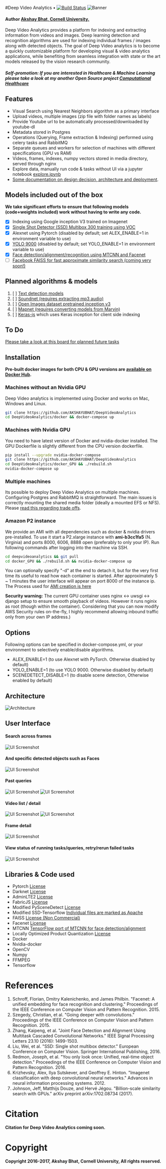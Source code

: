 #Deep Video Analytics  •  [![Build Status](https://travis-ci.org/AKSHAYUBHAT/DeepVideoAnalytics.svg?branch=master)](https://travis-ci.org/AKSHAYUBHAT/DeepVideoAnalytics)
![Banner](notes/banner_small.png "banner")

#### Author [Akshay Bhat, Cornell University.](http://www.akshaybhat.com)       


Deep Video Analytics provides a platform for indexing and extracting information from videos and images.
Deep learning detection and recognition algorithms are used for indexing individual frames / images along with 
detected objects. The goal of Deep Video analytics is to become a quickly customizable platform for developing 
visual & video analytics applications, while benefiting from seamless integration with state or the art models released
by the vision research community.

##### Self-promotion: If you are interested in Healthcare & Machine Learning please take a look at my another Open Source project [Computational Healthcare](http://www.computationalhealthcare.com) 

## Features
- Visual Search using Nearest Neighbors algorithm as a primary interface
- Upload videos, multiple images (zip file with folder names as labels)
- Provide Youtube url to be automatically processed/downloaded by youtube-dl
- Metadata stored in Postgres
- Operations (Querying, Frame extraction & Indexing) performed using celery tasks and RabbitMQ
- Separate queues and workers for selection of machines with different specifications (GPU vs RAM) 
- Videos, frames, indexes, numpy vectors stored in media directory, served through nginx
- Explore data, manually run code & tasks without UI via a jupyter notebook [explore.ipynb](experiments/Notebooks/explore.ipynb)
- [Some documentation on design decision, architecture and deployment](/notes/readme.md).

## Models included out of the box
**We take significant efforts to ensure that following models (code+weights included) work without having to write any code.**

- [x] Indexing using Google inception V3 trained on Imagenet
- [x] [Single Shot Detector (SSD) Multibox 300 training using VOC](https://github.com/balancap/SSD-Tensorflow)  
- [x] Alexnet using Pytorch  (disabled by default; set ALEX_ENABLE=1 in environment variable to use)
- [x] [YOLO 9000](http://pjreddie.com/darknet/yolo/) (disabled by default; set YOLO_ENABLE=1 in environment variable to use)
- [X] [Face detection/alignment/recognition using MTCNN and Facenet](https://github.com/davidsandberg/facenet) 
- [ ] [Facebook FAISS for fast approximate similarity search (coming very soon!)](https://github.com/facebookresearch/faiss)

## Planned algorithms & models 

1. [ ] [Text detection models](http://www.robots.ox.ac.uk/~vgg/research/text/)
2. [ ] [Soundnet (requires extracting mp3 audio)](http://projects.csail.mit.edu/soundnet/)
3. [ ] [Open Images dataset pretrained inception v3](https://github.com/openimages/dataset)
4. [ ] [Mapnet (requires converting models from Marvin)](http://www.cs.princeton.edu/~aseff/mapnet/)   
5. [ ] [Keras-js](https://github.com/transcranial/keras-js) which uses Keras inception for client side indexing   

## To Do

[Please take a look at this board for planned future tasks](https://github.com/AKSHAYUBHAT/DeepVideoAnalytics/projects/1)

## Installation

**Pre-built docker images for both CPU & GPU versions are [available on Docker Hub](https://hub.docker.com/r/akshayubhat/dva/tags/).** 

### Machines without an Nvidia GPU
Deep Video analytics is implemented using Docker and works on Mac, Windows and Linux. 

````bash
git clone https://github.com/AKSHAYUBHAT/DeepVideoAnalytics 
cd DeepVideoAnalytics/docker && docker-compose up 
````

### Machines with Nvidia GPU 
You need to have latest version of Docker and nvidia-docker installed.
The GPU Dockerfile is slightly different from the CPU version dockerfile.


```bash
pip install --upgrade nvidia-docker-compose
git clone https://github.com/AKSHAYUBHAT/DeepVideoAnalytics 
cd DeepVideoAnalytics/docker_GPU && ./rebuild.sh 
nvidia-docker-compose up 
```

### Multiple machines
Its possible to deploy Deep Video Analytics on multiple machines. Configuring Postgres and RabbitMQ is straightforward. The main issues is correctly mounting the shared media folder (ideally a mounted EFS or NFS).
Please [read this regarding trade offs](https://github.com/AKSHAYUBHAT/DeepVideoAnalytics/blob/master/notes/architecture.md).

### Amazon P2 instance
We provide an AMI with all dependencies such as docker & nvidia drivers pre-installed. 
To use it start a P2.xlarge instance with **ami-b3cc1fa5** (N. Virginia) and ports 8000, 6006, 8888 open (preferably to only your IP). 
Run following commands after logging into the machine via SSH. 
```bash
cd deepvideoanalytics && git pull 
cd docker_GPU && ./rebuild.sh && nvidia-docker-compose up 
```
You can optionally specify "-d" at the end to detach it, but for the very first time its useful to read how each container is started. After approximately 5 ~ 1 minutes the user interface will appear on port 8000 of the instance ip.
The Process used for [AMI creation is here](https://github.com/AKSHAYUBHAT/DeepVideoAnalytics/blob/master/notes/ami.md) 

**Security warning:** The current GPU container uses nginx <-> uwsgi <-> django setup to ensure smooth playback of videos. 
However it runs nginix as root (though within the container). Considering that you can now modify AWS Security rules on-the-fly, I highly recommend allowing inbound traffic only from your own IP address.)


## Options
Following options can be specified in docker-compose.yml, or your environment to selectively enable/disable algorithms.

- ALEX_ENABLE=1 (to use Alexnet with PyTorch. Otherwise disabled by default)
- YOLO_ENABLE=1 (to use YOLO 9000. Otherwise disabled by default)
- SCENEDETECT_DISABLE=1 (to disable scene detection, Otherwise enabled by default)

 
## Architecture
![Architecture](notes/architecture.png "System architecture")

## User Interface 
#### Search across frames
![UI Screenshot](notes/search.png "search")
#### And specific detected objects such as Faces
![UI Screenshot](notes/face_recognition.png "face recognition")
#### Past queries
![UI Screenshot](notes/query_list.png "past queries")
![UI Screenshot](notes/past_query.png "past queries")
#### Video list / detail
![UI Screenshot](notes/video_list.png "Video list")
![UI Screenshot](notes/video_detail_new.png "detail")
#### Frame detail
![UI Screenshot](notes/frame_detail_new.png "Frame detail")
#### View status of running tasks/queries, retry/rerun failed tasks
![UI Screenshot](notes/status.png "Frame detail")

## Libraries & Code used

- Pytorch [License](https://github.com/pytorch/pytorch/blob/master/LICENSE)
- Darknet [License](https://github.com/pjreddie/darknet/blob/master/LICENSE)
- AdminLTE2 [License](https://github.com/almasaeed2010/AdminLTE/blob/master/LICENSE)
- FabricJS [License](https://github.com/kangax/fabric.js/blob/master/LICENSE)
- Modified PySceneDetect [License](https://github.com/Breakthrough/PySceneDetect)
- Modified SSD-Tensorflow [Individual files are marked as Apache](https://github.com/balancap/SSD-Tensorflow)
- FAISS [License (Non Commercial)](https://github.com/facebookresearch/faiss)
- Facenet [License](https://github.com/davidsandberg/facenet)
- MTCNN [TensorFlow port of MTCNN for face detection/alignment](https://github.com/kpzhang93/MTCNN_face_detection_alignment)
- Locally Optimized Product Quantization [License](https://github.com/yahoo/lopq/blob/master/LICENSE)
- Docker 
- Nvidia-docker
- OpenCV
- Numpy
- FFMPEG
- Tensorflow

# References

1. Schroff, Florian, Dmitry Kalenichenko, and James Philbin. "Facenet: A unified embedding for face recognition and clustering." Proceedings of the IEEE Conference on Computer Vision and Pattern Recognition. 2015.
2. Szegedy, Christian, et al. "Going deeper with convolutions." Proceedings of the IEEE Conference on Computer Vision and Pattern Recognition. 2015.
3. Zhang, Kaipeng, et al. "Joint Face Detection and Alignment Using Multitask Cascaded Convolutional Networks." IEEE Signal Processing Letters 23.10 (2016): 1499-1503.
4. Liu, Wei, et al. "SSD: Single shot multibox detector." European Conference on Computer Vision. Springer International Publishing, 2016.
5. Redmon, Joseph, et al. "You only look once: Unified, real-time object detection." Proceedings of the IEEE Conference on Computer Vision and Pattern Recognition. 2016.
6. Krizhevsky, Alex, Ilya Sutskever, and Geoffrey E. Hinton. "Imagenet classification with deep convolutional neural networks." Advances in neural information processing systems. 2012.	
7. Johnson, Jeff, Matthijs Douze, and Hervé Jégou. "Billion-scale similarity search with GPUs." arXiv preprint arXiv:1702.08734 (2017).

# Citation 

**Citation for Deep Video Analytics coming soon.**

# Copyright
**Copyright 2016-2017, Akshay Bhat, Cornell University, All rights reserved.**

